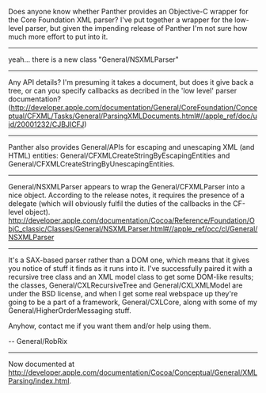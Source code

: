 Does anyone know whether Panther provides an Objective-C wrapper for the Core Foundation XML parser? I've put together a wrapper for the low-level parser, but given the impending release of Panther I'm not sure how much more effort to put into it.

----

yeah... there is a new class "General/NSXMLParser" 

----

Any API details? I'm presuming it takes a document, but does it give back a tree, or can you specify callbacks as decribed in the 'low level' parser documentation? (http://developer.apple.com/documentation/General/CoreFoundation/Conceptual/CFXML/Tasks/General/ParsingXMLDocuments.html#//apple_ref/doc/uid/20001232/CJBJICFJ)

----

Panther also provides General/APIs for escaping and unescaping XML (and HTML) entities: General/CFXMLCreateStringByEscapingEntities and General/CFXMLCreateStringByUnescapingEntities.

----

General/NSXMLParser appears to wrap the General/CFXMLParser into a nice object. According to the release notes, it requires the presence of a delegate (which will obviously fulfil the duties of the callbacks in the CF-level object). http://developer.apple.com/documentation/Cocoa/Reference/Foundation/ObjC_classic/Classes/General/NSXMLParser.html#//apple_ref/occ/cl/General/NSXMLParser

----

It's a SAX-based parser rather than a DOM one, which means that it gives you notice of stuff it finds as it runs into it. I've successfully paired it with a recursive tree class and an XML model class to get some DOM-like results; the classes, General/CXLRecursiveTree and General/CXLXMLModel are under the BSD license, and when I get some real webspace up they're going to be a part of a framework, General/CXLCore, along with some of my General/HigherOrderMessaging stuff.

Anyhow, contact me if you want them and/or help using them.

-- General/RobRix

----

Now documented at http://developer.apple.com/documentation/Cocoa/Conceptual/General/XMLParsing/index.html.